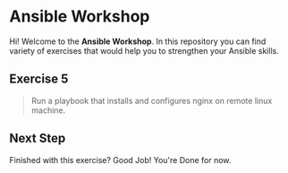 # Ansible Workshop

Hi! Welcome to the **Ansible Workshop**. In this repository you can find variety of exercises that would help you to strengthen your Ansible skills.

## Exercise 5

  > Run a playbook that installs and configures nginx on remote linux machine.

## Next Step

Finished with this exercise? Good Job! You're Done for now.
